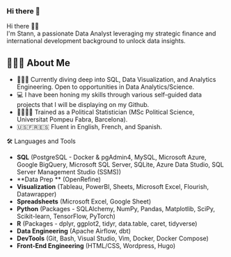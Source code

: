 ### Hi there 👋

Hi there 👋🏽  
I'm Stann, a passionate Data Analyst leveraging my strategic finance and international development background to unlock data insights.

## 🙋🏽‍♂️ About Me  
- 👨🏽‍💻 Currently diving deep into SQL, Data Visualization, and Analytics Engineering. Open to opportunities in Data Analytics/Science.  
- 💻 I have been honing my skills through various self-guided data projects that I will be displaying on my Github.  
- 🧑🏽‍🔬🥼 Trained as a Political Statistician (MSc Political Science, Universitat Pompeu Fabra, Barcelona).
- 🇺🇸🇫🇷🇪🇸 Fluent in English, French, and Spanish.

🛠️ Languages and Tools  
- **SQL** (PostgreSQL - Docker & pgAdmin4, MySQL, Microsoft Azure, Google BigQuery, Microsoft SQL Server, SQLite, Azure Data Studio, SQL Server Management Studio (SSMS))
- **Data Prep ** (OpenRefine)
- **Visualization** (Tableau, PowerBI, Sheets, Microsoft Excel, Flourish, Datawrapper)  
- **Spreadsheets** (Microsoft Excel, Google Sheet)
- **Python** (Packages - SQLAlchemy, NumPy, Pandas, Matplotlib, SciPy, Scikit-learn, TensorFlow, PyTorch)
- **R** (Packages - dplyr, ggplot2, tidyr, data.table, caret, tidyverse) 
- **Data Engineering** (Apache Airflow, dbt)
- **DevTools** (Git, Bash, Visual Studio, Vim, Docker, Docker Compose)
- **Front-End Engineering** (HTML/CSS, Wordpress, Hugo)
